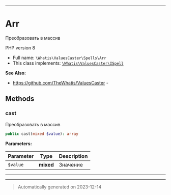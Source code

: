 ***

# Arr

Преобразовать в массив

PHP version 8
* Full name: `\Whatis\ValuesCaster\Spells\Arr`
* This class implements:
[`\Whatis\ValuesCaster\ISpell`](../ISpell.md)

**See Also:**

* https://github.com/TheWhatis/ValuesCaster - 




## Methods


### cast

Преобразовать в массив

```php
public cast(mixed $value): array
```








**Parameters:**

| Parameter | Type | Description |
|-----------|------|-------------|
| `$value` | **mixed** | Значение |




***


***
> Automatically generated on 2023-12-14
